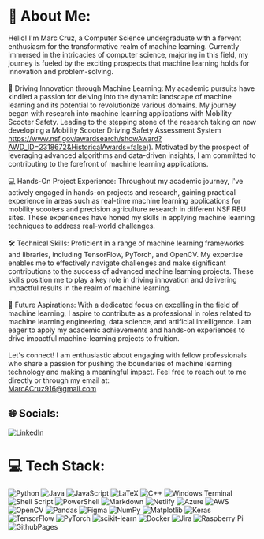 # 💫 About Me:
Hello! I'm Marc Cruz, a Computer Science undergraduate with a fervent enthusiasm for the transformative realm of machine learning. Currently immersed in the intricacies of computer science, majoring in this field, my journey is fueled by the exciting prospects that machine learning holds for innovation and problem-solving.<br><br>🚀 Driving Innovation through Machine Learning: My academic pursuits have kindled a passion for delving into the dynamic landscape of machine learning and its potential to revolutionize various domains. My journey began with research into machine learning applications with Mobility Scooter Safety. Leading to the stepping stone of the research taking on now developing a Mobility Scooter Driving Safety Assessment System https://www.nsf.gov/awardsearch/showAward?AWD_ID=2318672&HistoricalAwards=false)). Motivated by the prospect of leveraging advanced algorithms and data-driven insights, I am committed to contributing to the forefront of machine learning applications.<br><br>💻 Hands-On Project Experience: Throughout my academic journey, I've actively engaged in hands-on projects and research, gaining practical experience in areas such as real-time machine learning applications for mobility scooters and precision agriculture research in different NSF REU sites. These experiences have honed my skills in applying machine learning techniques to address real-world challenges.<br><br>🛠️ Technical Skills: Proficient in a range of machine learning frameworks and libraries, including TensorFlow, PyTorch, and OpenCV. My expertise enables me to effectively navigate challenges and make significant contributions to the success of advanced machine learning projects. These skills position me to play a key role in driving innovation and delivering impactful results in the realm of machine learning.<br><br>🎯 Future Aspirations: With a dedicated focus on excelling in the field of machine learning, I aspire to contribute as a professional in roles related to machine learning engineering, data science, and artificial intelligence. I am eager to apply my academic achievements and hands-on experiences to drive impactful machine-learning projects to fruition.<br><br>Let's connect! I am enthusiastic about engaging with fellow professionals who share a passion for pushing the boundaries of machine learning technology and making a meaningful impact. Feel free to reach out to me directly or through my email at: <br>MarcACruz916@gmail.com


## 🌐 Socials:
[![LinkedIn](https://img.shields.io/badge/LinkedIn-%230077B5.svg?logo=linkedin&logoColor=white)](https://linkedin.com/in/https://www.linkedin.com/in/marc-cruz13/) 

# 💻 Tech Stack:
![Python](https://img.shields.io/badge/python-3670A0?style=for-the-badge&logo=python&logoColor=ffdd54) ![Java](https://img.shields.io/badge/java-%23ED8B00.svg?style=for-the-badge&logo=openjdk&logoColor=white) ![JavaScript](https://img.shields.io/badge/javascript-%23323330.svg?style=for-the-badge&logo=javascript&logoColor=%23F7DF1E) ![LaTeX](https://img.shields.io/badge/latex-%23008080.svg?style=for-the-badge&logo=latex&logoColor=white) ![C++](https://img.shields.io/badge/c++-%2300599C.svg?style=for-the-badge&logo=c%2B%2B&logoColor=white) ![Windows Terminal](https://img.shields.io/badge/Windows%20Terminal-%234D4D4D.svg?style=for-the-badge&logo=windows-terminal&logoColor=white) ![Shell Script](https://img.shields.io/badge/shell_script-%23121011.svg?style=for-the-badge&logo=gnu-bash&logoColor=white) ![PowerShell](https://img.shields.io/badge/PowerShell-%235391FE.svg?style=for-the-badge&logo=powershell&logoColor=white) ![Markdown](https://img.shields.io/badge/markdown-%23000000.svg?style=for-the-badge&logo=markdown&logoColor=white) ![Netlify](https://img.shields.io/badge/netlify-%23000000.svg?style=for-the-badge&logo=netlify&logoColor=#00C7B7) ![Azure](https://img.shields.io/badge/azure-%230072C6.svg?style=for-the-badge&logo=microsoftazure&logoColor=white) ![AWS](https://img.shields.io/badge/AWS-%23FF9900.svg?style=for-the-badge&logo=amazon-aws&logoColor=white) ![OpenCV](https://img.shields.io/badge/opencv-%23white.svg?style=for-the-badge&logo=opencv&logoColor=white) ![Pandas](https://img.shields.io/badge/pandas-%23150458.svg?style=for-the-badge&logo=pandas&logoColor=white) ![Figma](https://img.shields.io/badge/figma-%23F24E1E.svg?style=for-the-badge&logo=figma&logoColor=white) ![NumPy](https://img.shields.io/badge/numpy-%23013243.svg?style=for-the-badge&logo=numpy&logoColor=white) ![Matplotlib](https://img.shields.io/badge/Matplotlib-%23ffffff.svg?style=for-the-badge&logo=Matplotlib&logoColor=black) ![Keras](https://img.shields.io/badge/Keras-%23D00000.svg?style=for-the-badge&logo=Keras&logoColor=white) ![TensorFlow](https://img.shields.io/badge/TensorFlow-%23FF6F00.svg?style=for-the-badge&logo=TensorFlow&logoColor=white) ![PyTorch](https://img.shields.io/badge/PyTorch-%23EE4C2C.svg?style=for-the-badge&logo=PyTorch&logoColor=white) ![scikit-learn](https://img.shields.io/badge/scikit--learn-%23F7931E.svg?style=for-the-badge&logo=scikit-learn&logoColor=white) ![Docker](https://img.shields.io/badge/docker-%230db7ed.svg?style=for-the-badge&logo=docker&logoColor=white) ![Jira](https://img.shields.io/badge/jira-%230A0FFF.svg?style=for-the-badge&logo=jira&logoColor=white) ![Raspberry Pi](https://img.shields.io/badge/-RaspberryPi-C51A4A?style=for-the-badge&logo=Raspberry-Pi) ![GithubPages](https://img.shields.io/badge/github%20pages-121013?style=for-the-badge&logo=github&logoColor=white)
